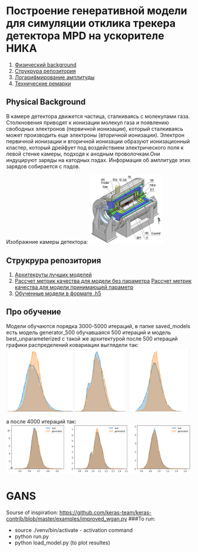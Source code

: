 # Построение генеративной модели для симуляции отклика трекера детектора MPD на ускорителе НИКА

1. [Физический background](#physical-background)
1. [Струкрура репозитория](#cтрукрура-репозитория)
1. [Логарифмирование амплитуды](#curator)
1. [Технические ремарки](#технические-ремарки)


## Physical Background

В камере детектора движется частица, сталкиваясь с молекулами газа. 
Столкновения приводят к ионизации молекул газа и появлению свободных электронов (первичной ионизации),
который сталкиваясь может производить еще электроны (вторичной ионизации). 
Электрон первичной ионизации и вторичной ионизации образуют ионизационный кластер, который дрейфует под воздействием электрического поля
к левой стенке камеры, подходя к анодным проволочкам.Они индуцируют заряды на катодных пэдах. Информация об амплитуде этих зарядов собирается с пэдов.

Изображние камеры детектора:
<img src="images/MPDbarrel.png" width="200"/>


## Струкрура репозитория
1. [Архитекруты лучших моделей](https://github.com/prutianova-nastia/PhysGAN/tree/master/train/models)
1. [Рассчет метрик качества для модели без параметра](https://github.com/prutianova-nastia/PhysGAN/blob/master/notebooks/Unparameterized_model_results.ipynb)
   [Рассчет метрик качества для модели принимающей параметр](https://github.com/prutianova-nastia/PhysGAN/blob/master/notebooks/Parametrized_model_results.ipynb)
1. [Oбученные модели в формате .h5](https://github.com/prutianova-nastia/PhysGAN/tree/master/saved_models)


## Про обучение
Модели обучаются порядка 3000-5000 итераций, в папке saved_models есть модель generator_500
обучавшаяся 500 итераций и модель best_unparameterized с такой же архитектурой
после 500 итераций графики распределений ковариации выглядели так: 
<img src="images/500-iterations-results.png" width="500"/>

а после 4000 итераций так:
<img src="images/4000-iterations-results.png" width="600"/>


# GANS
Sourse of inspiration:  https://github.com/keras-team/keras-contrib/blob/master/examples/improved_wgan.py
###To run:
* source ./venv/bin/activate - асtivation command
* python run.py
* python load_model.py (to plot resultes)
